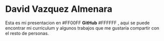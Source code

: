 # David Vazquez Almenara
Esta es mi presentacion en #FF00FF **GitHub**  #FFFFFF , aqui se puede encontrar mi curriculum y algunos trabajos que me gustaría compartir con el resto de personas.

